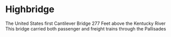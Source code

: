 # Highbridge
The United States first Cantilever 
Bridge 277 Feet above the Kentucky River
This bridge carried both passenger and freight trains through the Pallisades
 